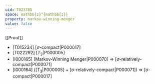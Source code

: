 ```yaml
---
uid: T023785
space: mathbb{z}^{mathbb{z}}
property: markov-winning-menger
value: false
---
```

[[Proof]]

* [T015234] [$\sigma$-compact|P000017]
* [T022292] [$T_3$|P000005]
* [I000165] [Markov-Winning Menger|P000070] => [$\sigma$-relatively-compact|P000071]
* [I000164] ([$T_3$|P000005] + [$\sigma$-relatively-compact|P000071]) => [$\sigma$-compact|P000017]

